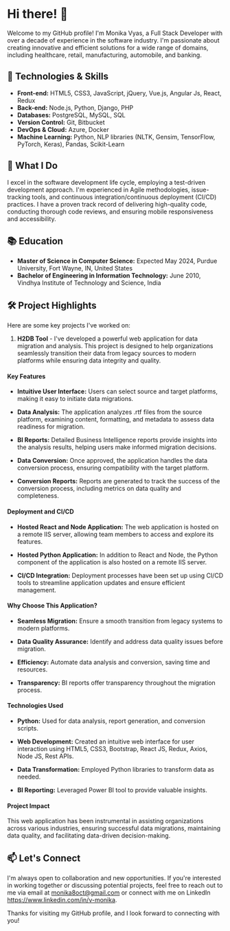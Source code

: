 # Hi there! 👋

Welcome to my GitHub profile! I'm Monika Vyas, a Full Stack Developer with over a decade of experience in the software industry. I'm passionate about creating innovative and efficient solutions for a wide range of domains, including healthcare, retail, manufacturing, automobile, and banking.

## 🔧 Technologies & Skills

- **Front-end:** HTML5, CSS3, JavaScript, jQuery, Vue.js, Angular Js, React, Redux
- **Back-end:** Node.js, Python, Django, PHP
- **Databases:** PostgreSQL, MySQL, SQL
- **Version Control:** Git, Bitbucket
- **DevOps & Cloud:** Azure, Docker
- **Machine Learning:** Python, NLP libraries (NLTK, Gensim, TensorFlow, PyTorch, Keras), Pandas, Scikit-Learn

## 🚀 What I Do

I excel in the software development life cycle, employing a test-driven development approach. I'm experienced in Agile methodologies, issue-tracking tools, and continuous integration/continuous deployment (CI/CD) practices. I have a proven track record of delivering high-quality code, conducting thorough code reviews, and ensuring mobile responsiveness and accessibility.

## 📚 Education

- **Master of Science in Computer Science:** Expected May 2024, Purdue University, Fort Wayne, IN, United States
- **Bachelor of Engineering in Information Technology:** June 2010, Vindhya Institute of Technology and Science, India

## 🛠️ Project Highlights

Here are some key projects I've worked on:

1. **H2DB Tool** -
    I've developed a powerful web application for data migration and analysis. This project is designed to help organizations seamlessly transition their data from legacy sources to modern platforms while ensuring data integrity and quality.

#### Key Features

- **Intuitive User Interface:** Users can select source and target platforms, making it easy to initiate data migrations.

- **Data Analysis:** The application analyzes .rtf files from the source platform, examining content, formatting, and metadata to assess data readiness for migration.

- **BI Reports:** Detailed Business Intelligence reports provide insights into the analysis results, helping users make informed migration decisions.

- **Data Conversion:** Once approved, the application handles the data conversion process, ensuring compatibility with the target platform.

- **Conversion Reports:** Reports are generated to track the success of the conversion process, including metrics on data quality and completeness.

#### Deployment and CI/CD

- **Hosted React and Node Application:** The web application is hosted on a remote IIS server, allowing team members to access and explore its features.

- **Hosted Python Application:** In addition to React and Node, the Python component of the application is also hosted on a remote IIS server.

- **CI/CD Integration:** Deployment processes have been set up using CI/CD tools to streamline application updates and ensure efficient management.

#### Why Choose This Application?

- **Seamless Migration:** Ensure a smooth transition from legacy systems to modern platforms.

- **Data Quality Assurance:** Identify and address data quality issues before migration.

- **Efficiency:** Automate data analysis and conversion, saving time and resources.

- **Transparency:** BI reports offer transparency throughout the migration process.

#### Technologies Used

- **Python:** Used for data analysis, report generation, and conversion scripts.

- **Web Development:** Created an intuitive web interface for user interaction using HTML5, CSS3, Bootstrap, React JS, Redux, Axios, Node JS, Rest APIs.

- **Data Transformation:** Employed Python libraries to transform data as needed.

- **BI Reporting:** Leveraged Power BI tool to provide valuable insights.

#### Project Impact

This web application has been instrumental in assisting organizations across various industries, ensuring successful data migrations, maintaining data quality, and facilitating data-driven decision-making.


## 📫 Let's Connect

I'm always open to collaboration and new opportunities. If you're interested in working together or discussing potential projects, feel free to reach out to me via email at monika8oct@gmail.com or connect with me on LinkedIn https://www.linkedin.com/in/v-monika.

Thanks for visiting my GitHub profile, and I look forward to connecting with you!


<!---
moni8/moni8 is a ✨ special ✨ repository because its `README.md` (this file) appears on your GitHub profile.
You can click the Preview link to take a look at your changes.
--->
